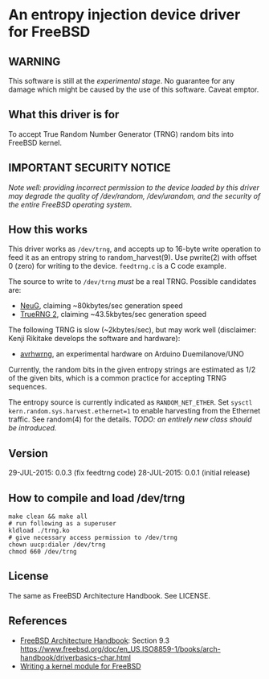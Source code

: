 # An entropy injection device driver for FreeBSD

## WARNING

This software is still at the *experimental stage*. No guarantee for any damage
which might be caused by the use of this software. Caveat emptor.

## What this driver is for

To accept True Random Number Generator (TRNG) random bits into FreeBSD kernel.

## IMPORTANT SECURITY NOTICE

*Note well: providing incorrect permission to the device loaded by this driver
may degrade the quality of /dev/random, /dev/urandom, and the security of the
entire FreeBSD operating system.*

## How this works

This driver works as `/dev/trng`, and accepts up to 16-byte write operation to
feed it as an entropy string to random_harvest(9). Use pwrite(2) with offset 0
(zero) for writing to the device. `feedtrng.c` is a C code example.

The source to write to `/dev/trng` *must* be a real TRNG. Possible candidates are:

* [NeuG](http://www.gniibe.org/memo/development/gnuk/rng/neug.html), claiming ~80kbytes/sec generation speed
* [TrueRNG 2](https://www.tindie.com/products/ubldit/truerng-hardware-random-number-generator/), claiming ~43.5kbytes/sec generation speed

The following TRNG is slow (~2kbytes/sec), but may work well (disclaimer: Kenji
Rikitake develops the software and hardware):

* [avrhwrng](https://github.com/jj1bdx/avrhwrng/), an experimental hardware on Arduino Duemilanove/UNO

Currently, the random bits in the given entropy strings are estimated as 1/2 of
the given bits, which is a common practice for accepting TRNG sequences.

The entropy source is currently indicated as `RANDOM_NET_ETHER`. Set `sysctl
kern.random.sys.harvest.ethernet=1` to enable harvesting from the Ethernet
traffic. See random(4) for the details. *TODO: an entirely new class should be
introduced.*

## Version

29-JUL-2015: 0.0.3 (fix feedtrng code)
28-JUL-2015: 0.0.1 (initial release)

## How to compile and load /dev/trng

    make clean && make all
    # run following as a superuser
    kldload ./trng.ko
    # give necessary access permission to /dev/trng
    chown uucp:dialer /dev/trng
    chmod 660 /dev/trng

## License

The same as FreeBSD Architecture Handbook. See LICENSE.

## References

* [FreeBSD Architecture Handbook](https://www.freebsd.org/doc/en_US.ISO8859-1/books/arch-handbook/index.html): Section 9.3 <https://www.freebsd.org/doc/en_US.ISO8859-1/books/arch-handbook/driverbasics-char.html>
* [Writing a kernel module for FreeBSD](http://www.freesoftwaremagazine.com/articles/writing_a_kernel_module_for_freebsd)
